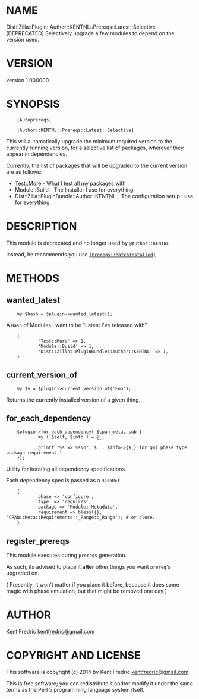 # NAME

Dist::Zilla::Plugin::Author::KENTNL::Prereqs::Latest::Selective - \[DEPRECATED\] Selectively upgrade a few modules to depend on the version used.

# VERSION

version 1.000000

# SYNOPSIS

        [Autoprereqs]

        [Author::KENTNL::Prereqs::Latest::Selective]

This will automatically upgrade the minimum required version to the currently running version, for a selective  list of packages,
wherever they appear in dependencies.

Currently, the list of packages that will be upgraded to the current version are as follows:

- Test::More    - What I test all my packages with
- Module::Build - The Installer I use for everything
- Dist::Zilla::PluginBundle::Author::KENTNL - The configuration setup I use for everything.

# DESCRIPTION

This module is deprecated and no longer used by `@Author::KENTNL`

Instead, he recommends you use [`[Prereqs::MatchInstalled]`](https://metacpan.org/pod/Dist::Zilla::Plugin::Prereqs::MatchInstalled)

# METHODS

## wanted\_latest

        my $hash = $plugin->wanted_latest();

A `Hash` of Modules I want to be "Latest I've released with"

        {
                'Test::More' => 1,
                'Module::Build' => 1,
                'Dist::Zilla::PluginBundle::Author::KENTNL' => 1,
        }

## current\_version\_of

        my $v = $plugin->current_version_of('Foo');

Returns the currently installed version of a given thing.

## for\_each\_dependency

        $plugin->for_each_dependency( $cpan_meta, sub {
                my ( $self, $info ) = @_;

                printf "%s => %s\n", $_ , $info->{$_} for qw( phase type package requirement )
        });

Utility for iterating all dependency specifications.

Each dependency spec is passed as a `HashRef`

        {
                phase => 'configure',
                type  => 'requires',
                package => 'Module::Metadata',
                requirement => bless({}, 'CPAN::Meta::Requirements::_Range::_Range'); # or close.
        }

## register\_prereqs

This module executes during `prereqs` generation.

As such, its advised to place it **after** other things you want `prereq`'s upgraded on.

( Presently, it won't matter if you place it before, because it does some magic with phase emulation, but that might be removed one day )

# AUTHOR

Kent Fredric <kentfredric@gmail.com>

# COPYRIGHT AND LICENSE

This software is copyright (c) 2014 by Kent Fredric <kentfredric@gmail.com>.

This is free software; you can redistribute it and/or modify it under
the same terms as the Perl 5 programming language system itself.
